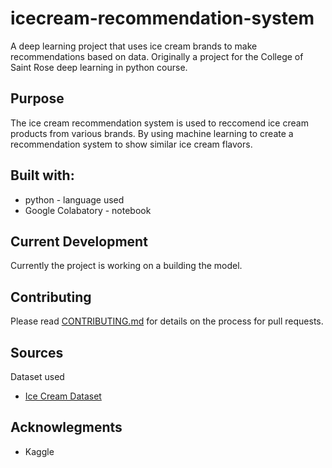 # icecream-recommendation-system
A deep learning project that uses ice cream brands to make recommendations based on data.
Originally a project for the College of Saint Rose deep learning in python course.

## Purpose
The ice cream recommendation system is used to reccomend ice cream products
from various brands. By using machine learning to create a recommendation system 
to show similar ice cream flavors.

## Built with:
* python - language used 
* Google Colabatory - notebook

## Current Development
Currently the project is working 
on a building the model. 

## Contributing
Please read [CONTRIBUTING.md](https://github.com/kiwihero/icecream-recommendation-system/blob/main/CONTRIBUTING.md) for details on the process for pull requests.

## Sources
Dataset used
* [Ice Cream Dataset](https://www.kaggle.com/tysonpo/ice-cream-dataset)


## Acknowlegments
* Kaggle

